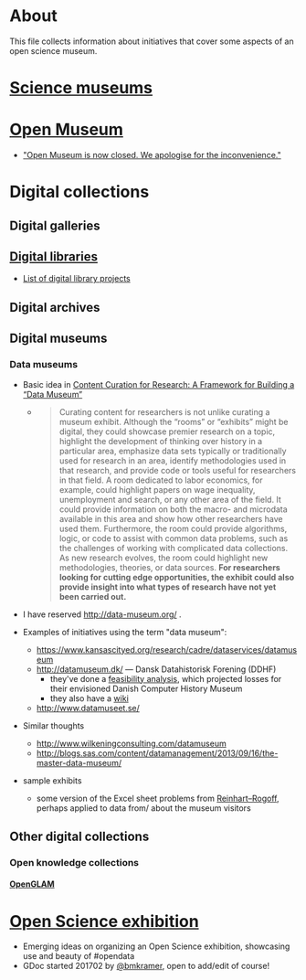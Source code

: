 # About

This file collects information about initiatives that cover some aspects of an open science museum.


# [Science museums](https://en.wikipedia.org/wiki/Science_museum)

# [Open Museum](http://www.openmuseum.org/)

- ["Open Museum is now closed. We apologise for the inconvenience."](https://web.archive.org/web/20170216220305/http://www.openmuseum.org/)

# Digital collections

## Digital galleries

## [Digital libraries](https://en.wikipedia.org/wiki/Digital_library)

- [List of digital library projects](https://en.wikipedia.org/wiki/List_of_digital_library_projects)

## Digital archives

## Digital museums

### Data museums
* Basic idea in [Content Curation for Research: A Framework for Building a “Data Museum”](https://doi.org/10.2218/ijdc.v10i2.355)
  - > Curating content for researchers is not unlike curating a museum exhibit. Although the “rooms” or “exhibits” might be digital, they could showcase premier research on a topic, highlight the development of thinking over history in a particular area, emphasize data sets typically or traditionally used for research in an area, identify methodologies used in that research, and provide code or tools useful for researchers in that field. A room dedicated to labor economics, for example, could highlight papers on wage inequality, unemployment and search, or any other area of the field. It could provide information on both the macro- and microdata available in this area and show how other researchers have used them. Furthermore, the room could provide algorithms, logic, or code to assist with common data problems, such as the challenges of working with complicated data collections. As new research evolves, the room could highlight new methodologies, theories, or data sources. **For researchers looking for cutting edge opportunities, the exhibit could also provide insight into what types of research have not yet been carried out.**
* I have reserved http://data-museum.org/ .
* Examples of initiatives using the term "data museum":
  - https://www.kansascityed.org/research/cadre/dataservices/datamuseum 
  - http://datamuseum.dk/ &mdash; Dansk Datahistorisk Forening (DDHF)
    - they've done a [feasibility analysis](http://datamuseum.dk/foreningen/dansk-datamuseum/), which projected losses for their envisioned Danish Computer History Museum
    - they also have a [wiki](http://datamuseum.dk/wiki/Forside)
  - http://www.datamuseet.se/ 
* Similar thoughts
  - http://www.wilkeningconsulting.com/datamuseum 
  - http://blogs.sas.com/content/datamanagement/2013/09/16/the-master-data-museum/ 

* sample exhibits
  - some version of the Excel sheet problems from [Reinhart–Rogoff](https://en.wikipedia.org/wiki/Growth_in_a_Time_of_Debt), perhaps applied to data from/ about the museum visitors

## Other digital collections

### Open knowledge collections

#### [OpenGLAM](https://openglam.org/)

# [Open Science exhibition](https://docs.google.com/document/d/16lbODAFmHeeHLUeHWO9fG96elKlR8uGHEqQKvh2ktzA/edit#)

- Emerging ideas on organizing an Open Science exhibition, showcasing use and beauty of #opendata
- GDoc started 201702 by [@bmkramer](https://github.com/bmkramer), open to add/edit of course!
